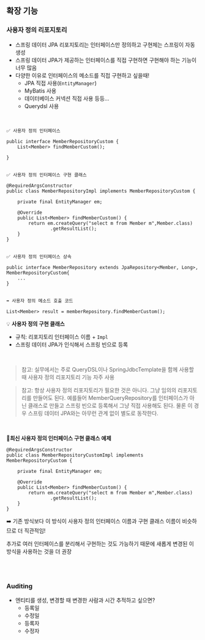## 확장 기능

### 사용자 정의 리포지토리

- 스프링 데이터 JPA 리포지토리는 인터페이스만 정의하고 구현체는 스프링이 자동 생성
- 스프링 데이터 JPA가 제공하는 인터페이스를 직접 구현하면 구현해야 하는 기능이 너무 많음
- 다양한 이유로 인터페이스의 메소드를 직접 구현하고 싶을때!
    - JPA 직접 사용(`EntityManager`)
    - MyBatis 사용
    - 데이터베이스 커넥션 직접 사용 등등...
    - Querydsl 사용

<br>

```
✅ 사용자 정의 인터페이스

public interface MemberRepositoryCustom {
    List<Member> findMemberCustom();

}


✅ 사용자 정의 인터페이스 구현 클래스

@RequiredArgsConstructor
public class MemberRepositoryImpl implements MemberRepositoryCustom {

    private final EntityManager em;

    @Override
    public List<Member> findMemberCustom() {
        return em.createQuery("select m from Member m",Member.class)
                .getResultList();
    }
}


✅ 사용자 정의 인터페이스 상속

public interface MemberRepository extends JpaRepository<Member, Long>, MemberRepositoryCustom{
    ...
}


➡️ 사용자 정의 메소드 호출 코드

List<Member> result = memberRepository.findMemberCustom();

```

💡 **사용자 정의 구현 클래스**
- 규칙: 리포지토리 인터페이스 이름 + `Impl`
- 스프링 데이터 JPA가 인식해서 스프링 빈으로 등록


<BR>

> 참고: 실무에서는 주로 QueryDSL이나 SpringJdbcTemplate을 함께 사용할 때 사용자 정의 리포지토리 기능 자주 사용

> 참고: 항상 사용자 정의 리포지토리가 필요한 것은 아니다. 그냥 임의의 리포지토리를 만들어도 된다. 
 예를들어 MemberQueryRepository를 인터페이스가 아닌 클래스로 만들고 스프링 빈으로 등록해서
그냥 직접 사용해도 된다. 물론 이 경우 스프링 데이터 JPA와는 아무런 관계 없이 별도로 동작한다.

<BR>

 📌**최신 사용자 정의 인터페이스 구현 클래스 예제**
```
@RequiredArgsConstructor
public class MemberRepositoryCustomImpl implements MemberRepositoryCustom {

    private final EntityManager em;

    @Override
    public List<Member> findMemberCustom() {
        return em.createQuery("select m from Member m",Member.class)
                .getResultList();
    }
}

```

➡️ 기존 방식보다 이 방식이 사용자 정의 인터페이스 이름과 구현 클래스 이름이 비슷하므로 더 직관적임!

추가로 여러 인터페이스를 분리해서 구현하는 것도 가능하기 때문에 새롭게 변경된 이 방식을 사용하는 것을 더 권장

<br>

<br>

### Auditing

- 엔티티를 생성, 변경할 때 변경한 사람과 시간 추적하고 싶으면?
    - 등록일
    - 수정일
    - 등록자
    - 수정자


<br>

